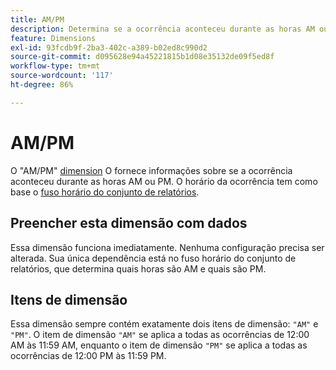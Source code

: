 ```yaml
---
title: AM/PM
description: Determina se a ocorrência aconteceu durante as horas AM ou PM.
feature: Dimensions
exl-id: 93fcdb9f-2ba3-402c-a389-b02ed8c990d2
source-git-commit: d095628e94a45221815b1d08e35132de09f5ed8f
workflow-type: tm+mt
source-wordcount: '117'
ht-degree: 86%

---
```


# AM/PM

O &quot;AM/PM&quot; [dimension](overview.md) O fornece informações sobre se a ocorrência aconteceu durante as horas AM ou PM. O horário da ocorrência tem como base o [fuso horário do conjunto de relatórios](/help/admin/admin/c-manage-report-suites/c-edit-report-suites/general/general-acct-settings-admin.md).

## Preencher esta dimensão com dados

Essa dimensão funciona imediatamente. Nenhuma configuração precisa ser alterada. Sua única dependência está no fuso horário do conjunto de relatórios, que determina quais horas são AM e quais são PM.

## Itens de dimensão

Essa dimensão sempre contém exatamente dois itens de dimensão: `"AM"` e `"PM"`. O item de dimensão `"AM"` se aplica a todas as ocorrências de 12:00 AM às 11:59 AM, enquanto o item de dimensão `"PM"` se aplica a todas as ocorrências de 12:00 PM às 11:59 PM.
